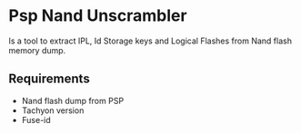 # Psp Nand Unscrambler
Is a tool to extract IPL, Id Storage keys and Logical Flashes from Nand flash memory dump.

## Requirements

* Nand flash dump from PSP
* Tachyon version
* Fuse-id
